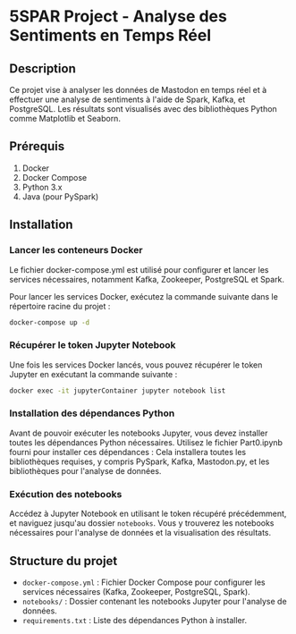 # 5SPAR Project - Analyse des Sentiments en Temps Réel
## Description
Ce projet vise à analyser les données de Mastodon en temps réel et à effectuer une analyse de sentiments à l'aide de Spark, Kafka, et PostgreSQL. Les résultats sont visualisés avec des bibliothèques Python comme Matplotlib et Seaborn.

## Prérequis
1. Docker
2. Docker Compose
3. Python 3.x
4. Java (pour PySpark)

## Installation
### Lancer les conteneurs Docker
Le fichier docker-compose.yml est utilisé pour configurer et lancer les services nécessaires, notamment Kafka, Zookeeper, PostgreSQL et Spark.

Pour lancer les services Docker, exécutez la commande suivante dans le répertoire racine du projet :

```bash
docker-compose up -d
```
### Récupérer le token Jupyter Notebook
Une fois les services Docker lancés, vous pouvez récupérer le token Jupyter en exécutant la commande suivante : 

```bash
docker exec -it jupyterContainer jupyter notebook list
```

### Installation des dépendances Python
Avant de pouvoir exécuter les notebooks Jupyter, vous devez installer toutes les dépendances Python nécessaires. Utilisez le fichier Part0.ipynb fourni pour installer ces dépendances :
Cela installera toutes les bibliothèques requises, y compris PySpark, Kafka, Mastodon.py, et les bibliothèques pour l'analyse de données.

### Exécution des notebooks
Accédez à Jupyter Notebook en utilisant le token récupéré précédemment, et naviguez jusqu'au dossier `notebooks`. Vous y trouverez les notebooks nécessaires pour l'analyse de données et la visualisation des résultats.

## Structure du projet
- `docker-compose.yml` : Fichier Docker Compose pour configurer les services nécessaires (Kafka, Zookeeper, PostgreSQL, Spark).
- `notebooks/` : Dossier contenant les notebooks Jupyter pour l'analyse de données.
- `requirements.txt` : Liste des dépendances Python à installer.